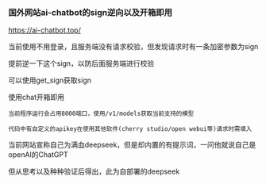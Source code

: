 ### 国外网站ai-chatbot的sign逆向以及开箱即用

https://ai-chatbot.top/

当前使用不用登录，且服务端没有请求校验，但发现请求时有一条加密参数为sign

提前逆一下这个sign，以防后面服务端进行校验

可以使用get_sign获取sign

使用chat开箱即用

    当前程序运行会占用8000端口，使用/v1/models获取当前支持的模型

    代码中有自定义的apikey在使用其他软件(cherry studio/open webui等)请求时需填入

当前网站宣称自己为满血deepseek，但是却内置的有提示词，一问他就说自己是openAI的ChatGPT

但从思考以及种种验证后得出，此为自部署的deepseek
